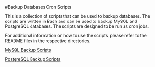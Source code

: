 #Backup Databases Cron Scripts

This is a collection of scripts that can be used to backup databases. The scripts are written in Bash and can be used to backup MySQL and PostgreSQL databases. The scripts are designed to be run as cron jobs.

For additional information on how to use the scripts, please refer to the README files in the respective directories.

[MySQL Backup Scripts](/jempe/backup_databases/tree/main/mysql)

[PostgreSQL Backup Scripts](/jempe/backup_databases/tree/main/postgres)
